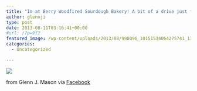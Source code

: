```yaml
---
title: "Im at Berry Woodfired Sourdough Bakery! A bit of a drive just for a bowl of pasta! — with Ann, Danielle, Clive http://4sq.com/19VDhfd http://bit.ly/17FPGhh #ifttt"
author: glennji
type: post
date: 2013-08-11T03:16:41+00:00
#url: /?p=972
featured_image: /wp-content/uploads/2013/08/998096_10151534064275741_136082279_n.jpg
categories:
  - Uncategorized

---
```

<div>
  <img src='/wp-content/uploads/2013/08/998096_10151534064275741_136082279_n.jpg' style='max-width:600px;' /></p> 
  
  <div>
    from Glenn J. Mason via <a href="https://www.facebook.com/photo.php?fbid=10151534064275741&#038;set=a.10151517420475741.1073741828.551785740&#038;type=1">Facebook</a>
  </div>
</div>
